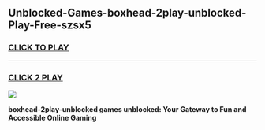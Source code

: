 
## Unblocked-Games-boxhead-2play-unblocked-Play-Free-szsx5
<h3>
<a href="https://premium76.site?title=boxhead-2play-unblocked&ref=10A">CLICK TO PLAY</a></h3>
<hr>

<h3>
<a href="https://premium76.site?title=boxhead-2play-unblocked&ref=10A">CLICK 2 PLAY</a>
  
</h3>

<a href="https://premium76.site?title=boxhead-2play-unblocked&ref=10A"><img src="https://clearcache.store/games.png"></a>


**boxhead-2play-unblocked games unblocked: Your Gateway to Fun and Accessible Online Gaming**

